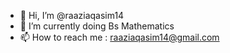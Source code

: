 - 👋 Hi, I’m @raaziaqasim14
- 👀 I’m currently doing Bs Mathematics
- 📫 How to reach me : raaziaqasim14@gmail.com 
